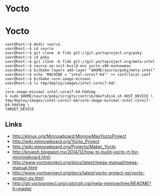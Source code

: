# Yocto

Yocto
==

    user@host:~$ mkdir source
    user@host:~$ cd source
    user@host:~$ git clone -b fido git://git.yoctoproject.org/poky
    user@host:~$ cd poky
    user@host:~$ git clone -b fido git://git.yoctoproject.org/meta-intel
    user@host:~$ source oe-init-build-env yocto-x86-minnowmax
    user@host:~$ bitbake-layers add-layer "$HOME/source/poky/meta-intel"
    user@host:~$ echo 'MACHINE = "intel-corei7-64"' >> conf/local.conf
    user@host:~$ bitbake core-image-minimal
    user@host:~$ ls tmp/deploy/images/intel-corei7-64/
    ...
    core-image-minimal-intel-corei7-64.hddimg
    $ sudo $HOME/source/poky/scripts/contrib/mkefidisk.sh HOST_DEVICE \
    tmp/deploy/images/intel-corei7-64/core-image-minimal-intel-corei7-64.hddimg \
    TARGET_DEVICE

## Links

- http://elinux.org/Minnowboard:MinnowMaxYoctoProject
- http://wiki.minnowboard.org/Yocto_Project
- http://wiki.minnowboard.org/Projects/Maker_Yocto
- http://knyeoh.blogspot.mx/2014/12/how-to-build-yocto-rt-for-minnowboard.html
- http://www.yoctoproject.org/docs/latest/mega-manual/mega-manual.html
- http://www.yoctoproject.org/docs/latest/yocto-project-qs/yocto-project-qs.html
- http://git.yoctoproject.org/cgit/cgit.cgi/meta-minnow/tree/README?h=master


